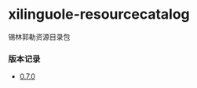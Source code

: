 # xilinguole-resourcecatalog
锡林郭勒资源目录包


### <a name="version">版本记录</a>
* [0.7.0](./Docs/Version/0.7.0.md "0.7.0")